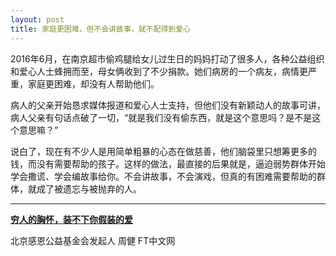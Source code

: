 ```yaml
---
layout: post
title: 家庭更困难，但不会讲故事，就不配得到爱心
---
```


2016年6月，在南京超市偷鸡腿给女儿过生日的妈妈打动了很多人，各种公益组织和爱心人士蜂拥而至，母女俩收到了不少捐款。她们病房的一个病友，病情更严重，家庭更困难，却没有人帮助他们。

病人的父亲开始恳求媒体报道和爱心人士支持，但他们没有新颖动人的故事可讲，病人父亲有句话点破了一切，“就是我们没有偷东西，就是这个意思吗？是不是这个意思嘛？”

说白了，现在有不少人是用简单粗暴的心态在做慈善，他们脑袋里只想筹更多的钱，而没有需要帮助的孩子。这样的做法，最直接的后果就是，逼迫弱势群体开始学会撒谎、学会编故事给你。不会讲故事，不会演戏，但真的有困难需要帮助的群体，就成了被遗忘与被抛弃的人。

---

[**穷人的胸怀，装不下你假装的爱**](http://www.ftchinese.com/story/001077838?full=y)

北京感恩公益基金会发起人 周健 FT中文网
